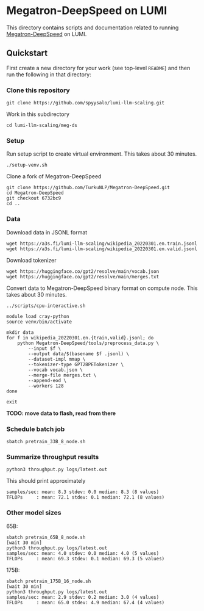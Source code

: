 # Megatron-DeepSpeed on LUMI

This directory contains scripts and documentation related to running
[Megatron-DeepSpeed](https://github.com/microsoft/Megatron-DeepSpeed)
on LUMI.

## Quickstart

First create a new directory for your work (see top-level `README`) and
then run the following in that directory:

### Clone this repository

```
git clone https://github.com/spyysalo/lumi-llm-scaling.git
```

Work in this subdirectory

```
cd lumi-llm-scaling/meg-ds
```

### Setup

Run setup script to create virtual environment. This takes about 30 minutes.

```
./setup-venv.sh 
```

Clone a fork of Megatron-DeepSpeed

```
git clone https://github.com/TurkuNLP/Megatron-DeepSpeed.git
cd Megatron-DeepSpeed
git checkout 6732bc9
cd ..
```

### Data

Download data in JSONL format

```
wget https://a3s.fi/lumi-llm-scaling/wikipedia_20220301.en.train.jsonl
wget https://a3s.fi/lumi-llm-scaling/wikipedia_20220301.en.valid.jsonl
```

Download tokenizer

```
wget https://huggingface.co/gpt2/resolve/main/vocab.json
wget https://huggingface.co/gpt2/resolve/main/merges.txt
```

Convert data to Megatron-DeepSpeed binary format on compute node.
This takes about 30 minutes.

```
../scripts/cpu-interactive.sh 

module load cray-python
source venv/bin/activate

mkdir data
for f in wikipedia_20220301.en.{train,valid}.jsonl; do
    python Megatron-DeepSpeed/tools/preprocess_data.py \
        --input $f \
        --output data/$(basename $f .jsonl) \
        --dataset-impl mmap \
        --tokenizer-type GPT2BPETokenizer \
        --vocab vocab.json \
        --merge-file merges.txt \
        --append-eod \
        --workers 128
done

exit
```

**TODO: move data to flash, read from there**

### Schedule batch job

```
sbatch pretrain_33B_8_node.sh 
```

### Summarize throughput results

```
python3 throughput.py logs/latest.out 
```

This should print approximately

```
samples/sec: mean: 8.3 stdev: 0.0 median: 8.3 (8 values)
TFLOPs     : mean: 72.1 stdev: 0.1 median: 72.1 (8 values)
```

### Other model sizes

65B:

```
sbatch pretrain_65B_8_node.sh
[wait 30 min]
python3 throughput.py logs/latest.out 
samples/sec: mean: 4.0 stdev: 0.0 median: 4.0 (5 values)
TFLOPs     : mean: 69.3 stdev: 0.1 median: 69.3 (5 values)
```

175B:

```
sbatch pretrain_175B_16_node.sh
[wait 30 min]
python3 throughput.py logs/latest.out 
samples/sec: mean: 2.9 stdev: 0.2 median: 3.0 (4 values)
TFLOPs     : mean: 65.0 stdev: 4.9 median: 67.4 (4 values)
```
